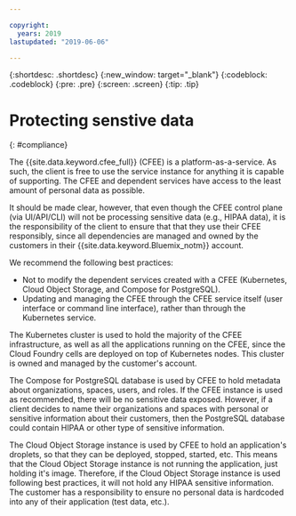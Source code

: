 ```yaml
---

copyright:
  years: 2019
lastupdated: "2019-06-06"

---
```


{:shortdesc: .shortdesc}
{:new_window: target="_blank"}
{:codeblock: .codeblock}
{:pre: .pre}
{:screen: .screen}
{:tip: .tip}


# Protecting senstive data
{: #compliance}

The {{site.data.keyword.cfee_full}} (CFEE) is a platform-as-a-service. As such, the client is free to use the service instance for anything it is capable of supporting. The CFEE and dependent services have access to the least amount of personal data as possible.

It should be made clear, however, that even though the CFEE control plane (via UI/API/CLI) will not be processing sensitive data (e.g., HIPAA data), it is the responsibility of the client to ensure that that they use their CFEE responsibly, since all dependencies are managed and owned by the customers in their {{site.data.keyword.Bluemix_notm}} account. 

We recommend the following best practices:
*  Not to modify the dependent services created with a CFEE (Kubernetes, Cloud Object Storage, and Compose for PostgreSQL).
*  Updating and managing the CFEE through the CFEE service itself (user interface or command line interface), rather than through the Kubernetes service.

The Kubernetes cluster is used to hold the majority of the CFEE infrastructure, as well as all the applications running on the CFEE, since the Cloud Foundry cells are deployed on top of Kubernetes nodes. This cluster is owned and managed by the customer's account.

The Compose for PostgreSQL database is used by CFEE to hold metadata about organizations, spaces, users, and roles. If the CFEE instance is used as recommended, there will be no sensitive data exposed. However, if a client decides to name their organizations and spaces with personal or sensitive information about their customers, then the PostgreSQL database could contain HIPAA or other type of sensitive information.

The Cloud Object Storage instance is used by CFEE to hold an application's droplets, so that they can be deployed, stopped, started, etc. This means that the Cloud Object Storage instance is not running the application, just holding it's image. Therefore, if the Cloud Object Storage instance is used following best practices, it will not hold any HIPAA sensitive information. The customer has a responsibility to ensure no personal data is hardcoded into any of their application (test data, etc.).

